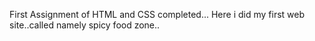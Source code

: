First Assignment of HTML and CSS completed...
Here i did my first web site..called namely spicy food zone..
